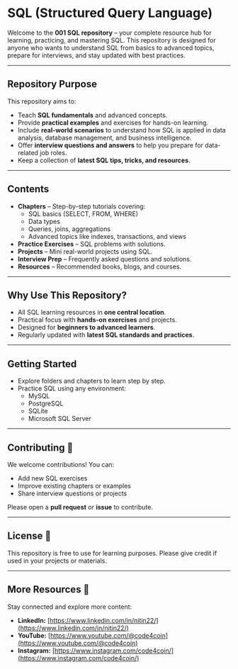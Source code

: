 # SQL (Structured Query Language)

Welcome to the **001 SQL repository** – your complete resource hub for learning, practicing, and mastering SQL. This repository is designed for anyone who wants to understand SQL from basics to advanced topics, prepare for interviews, and stay updated with best practices.

---

## **Repository Purpose**

This repository aims to:

- Teach **SQL fundamentals** and advanced concepts.
- Provide **practical examples** and exercises for hands-on learning.
- Include **real-world scenarios** to understand how SQL is applied in data analysis, database management, and business intelligence.
- Offer **interview questions and answers** to help you prepare for data-related job roles.
- Keep a collection of **latest SQL tips, tricks, and resources**.

---

## **Contents**

- **Chapters** – Step-by-step tutorials covering:
  - SQL basics (SELECT, FROM, WHERE)
  - Data types
  - Queries, joins, aggregations
  - Advanced topics like indexes, transactions, and views
- **Practice Exercises** – SQL problems with solutions.
- **Projects** – Mini real-world projects using SQL.
- **Interview Prep** – Frequently asked questions and solutions.
- **Resources** – Recommended books, blogs, and courses.

---

## **Why Use This Repository?**

- All SQL learning resources in **one central location**.
- Practical focus with **hands-on exercises** and projects.
- Designed for **beginners to advanced learners**.
- Regularly updated with **latest SQL standards and practices**.

---

## **Getting Started**

- Explore folders and chapters to learn step by step.
- Practice SQL using any environment:
  - MySQL
  - PostgreSQL
  - SQLite
  - Microsoft SQL Server

---

## **Contributing** 🤝

We welcome contributions! You can:
- Add new SQL exercises
- Improve existing chapters or examples
- Share interview questions or projects

Please open a **pull request** or **issue** to contribute.

---

## **License** 📄

This repository is free to use for learning purposes. Please give credit if used in your projects or materials.

---

## **More Resources** 🔗

Stay connected and explore more content:
- **LinkedIn:** [https://www.linkedin.com/in/nitin22/](https://www.linkedin.com/in/nitin22/)
- **YouTube:** [https://www.youtube.com/@code4coin](https://www.youtube.com/@code4coin)
- **Instagram:** [https://www.instagram.com/code4coin/](https://www.instagram.com/code4coin/)

